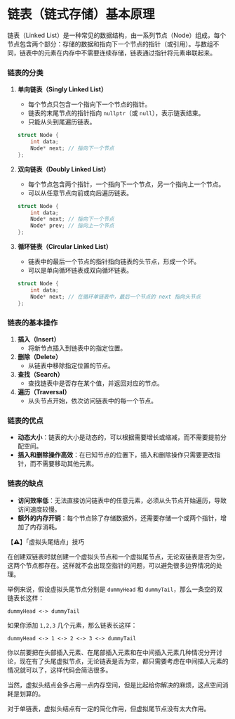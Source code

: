 # 链表（链式存储）基本原理

链表（Linked List）是一种常见的数据结构，由一系列节点（Node）组成，每个节点包含两个部分：存储的数据和指向下一个节点的指针（或引用）。与数组不同，链表中的元素在内存中不需要连续存储，链表通过指针将元素串联起来。

### 链表的分类

1. **单向链表（Singly Linked List）**

   - 每个节点只包含一个指向下一个节点的指针。
   - 链表的末尾节点的指针指向 `nullptr`（或 `null`），表示链表结束。
   - 只能从头到尾遍历链表。

   ```C++
   struct Node {
       int data;
       Node* next; // 指向下一个节点
   };
   ```

2. **双向链表（Doubly Linked List）**

   - 每个节点包含两个指针，一个指向下一个节点，另一个指向上一个节点。
   - 可以从任意节点向前或向后遍历链表。

   ```C++
   struct Node {
       int data;
       Node* next; // 指向下一个节点
       Node* prev; // 指向上一个节点
   };
   ```

3. **循环链表（Circular Linked List）**

   - 链表中的最后一个节点的指针指向链表的头节点，形成一个环。
   - 可以是单向循环链表或双向循环链表。

   ```C++
   struct Node {
       int data;
       Node* next; // 在循环单链表中，最后一个节点的 next 指向头节点
   };
   ```

### 链表的基本操作

1. **插入（Insert）**
   - 将新节点插入到链表中的指定位置。
2. **删除（Delete）**
   - 从链表中移除指定位置的节点。
3. **查找（Search）**
   - 查找链表中是否存在某个值，并返回对应的节点。
4. **遍历（Traversal）**
   - 从头节点开始，依次访问链表中的每一个节点。

### 链表的优点

- **动态大小**：链表的大小是动态的，可以根据需要增长或缩减，而不需要提前分配空间。
- **插入和删除操作高效**：在已知节点的位置下，插入和删除操作只需要更改指针，而不需要移动其他元素。

### 链表的缺点

- **访问效率低**：无法直接访问链表中的任意元素，必须从头节点开始遍历，导致访问速度较慢。
- **额外的内存开销**：每个节点除了存储数据外，还需要存储一个或两个指针，增加了内存消耗。

【:warning:】「虚拟头尾结点」技巧

在创建双链表时就创建一个虚拟头节点和一个虚拟尾节点，无论双链表是否为空，这两个节点都存在。这样就不会出现空指针的问题，可以避免很多边界情况的处理。

举例来说，假设虚拟头尾节点分别是 `dummyHead` 和 `dummyTail`，那么一条空的双链表长这样：

```
dummyHead <-> dummyTail
```

如果你添加 `1,2,3` 几个元素，那么链表长这样：

```
dummyHead <-> 1 <-> 2 <-> 3 <-> dummyTail
```

你以前要把在头部插入元素、在尾部插入元素和在中间插入元素几种情况分开讨论，现在有了头尾虚拟节点，无论链表是否为空，都只需要考虑在中间插入元素的情况就可以了，这样代码会简洁很多。

当然，虚拟头结点会多占用一点内存空间，但是比起给你解决的麻烦，这点空间消耗是划算的。

对于单链表，虚拟头结点有一定的简化作用，但虚拟尾节点没有太大作用。